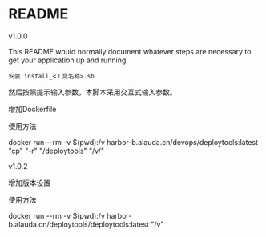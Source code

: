 # README #

v1.0.0

This README would normally document whatever steps are necessary to get your application up and running.

```安装:install_<工具名称>.sh```

然后按照提示输入参数，本脚本采用交互式输入参数。

增加Dockerfile

使用方法

docker run --rm -v $(pwd):/v harbor-b.alauda.cn/devops/deploytools:latest "cp" "-r" "/deploytools" "/v/"

v1.0.2

增加版本设置

使用方法

docker run --rm -v $(pwd):/v harbor-b.alauda.cn/deploytools/deploytools:latest "/v"